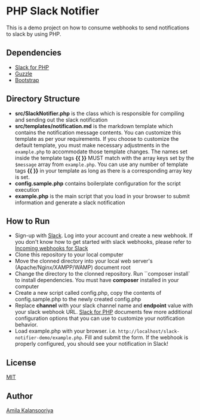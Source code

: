 # PHP Slack Notifier

This is a demo project on how to consume webhooks to send notifications to slack by using PHP.

## Dependencies
- [Slack for PHP](https://github.com/maknz/slack)
- [Guzzle](https://github.com/guzzle/guzzle)
- [Bootstrap](https://getbootstrap.com/)

## Directory Structure

- **src/SlackNotifier.php** is the class which is responsible for compiling and sending out the slack notification
- **src/templates/notification.md** is the markdown template which contains the notification message contents. You can customize this template as per your requirements. If you choose to customize the default template, you must make necessary adjustments in the `example.php` to accommodate those template changes. The names set inside the template tags **{{ }}** MUST match with the array keys set by the `$message` array from `example.php`. You can use any number of template tags **{{ }}** in your template as long as there is a corresponding array key is set.
- **config.sample.php** contains boilerplate configuration for the script execution
- **example.php** is the main script that you load in your browser to submit information and generate a slack notification

## How to Run
- Sign-up with [Slack](https://slack.com). Log into your account and create a new webhook. If you don't know how to get started with slack webhooks, please refer to [Incoming webhooks for Slack](https://slack.com/intl/en-lk/help/articles/115005265063-Incoming-webhooks-for-Slack)
- Clone this repository to your local computer
- Move the clonned directory into your local web server's (Apache/Nginx/XAMPP/WAMP) document root 
- Change the directory to the clonned repository. Run ``composer install` to install dependencies. You must have **composer** installed in your computer
- Create a new script called config.php, copy the contents of config.sample.php to the newly created config.php
- Replace **channel** with your slack channel name and **endpoint** value with your slack webhook URL. [Slack for PHP](https://github.com/maknz/slack) documents few more additional configuration options that you can use to customize your notification behavior.
- Load example.php with your browser. i.e. `http://localhost/slack-notifier-demo/example.php`. Fill and submit the form. If the webhook is properly configured, you should see your notification in Slack!

## License

[MIT](./LICENSE)

## Author

[Amila Kalansooriya](https://www.linkedin.com/in/amilakalansooriya/)